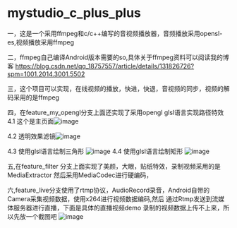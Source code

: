 # mystudio_c_plus_plus
一，这是一个采用ffmpeg和c/c++编写的音视频播放器，音频播放采用opensl-es,视频播放采用ffmpeg

二，ffmpeg自己编译Android版本需要的so,具体关于ffmpeg资料可以阅读我的博客
https://blog.csdn.net/qq_18757557/article/details/131826726?spm=1001.2014.3001.5502

三，这个项目可以实现，在线视频的播放，快进，快退，音视频的同步，视频的解码采用的是ffmpeg

四，在feature_my_opengl分支上面还实现了采用opengl glsl语言实现路径特效
 4.1 这个是主页面![image](https://github.com/zhaoqiang1991/mystudio_c_plus_plus/assets/7472721/92857dfc-215d-4b38-8042-0a72c9911b6c)
 
 4.2 透明效果滤镜![image](https://github.com/zhaoqiang1991/mystudio_c_plus_plus/assets/7472721/613f0642-7aae-44aa-825d-0f3951c3de3c)
 
 4.3 使用glsl语言绘制三角形
 ![image](https://github.com/zhaoqiang1991/mystudio_c_plus_plus/assets/7472721/1ef7d9a3-4d4e-450a-8023-52f9db4de3a6)
 4.4 使用glsl语言绘制矩形
 ![image](https://github.com/zhaoqiang1991/mystudio_c_plus_plus/assets/7472721/210a3a15-d81a-481a-8b72-826a5fc3d523)

五,在feature_filter 分支上面实现了美颜，大眼，贴纸特效，录制视频采用的是MediaExtractor
  然后采用MediaCodec进行硬编码，

六,feature_live分支使用了rtmp协议，AudioRecord录音，Android自带的Camera采集视频数据，使用x264进行视频数据编码,然后
通过Rtmp发送到流媒体服务器进行直播，下面是具体的直播视频demo
录制的视频数据上传不上来，所以先放一个截图吧
![image](https://github.com/zhaoqiang1991/mystudio_c_plus_plus/assets/7472721/3a661fe1-fe18-4634-8011-c3bb3d04e2e7)



 


